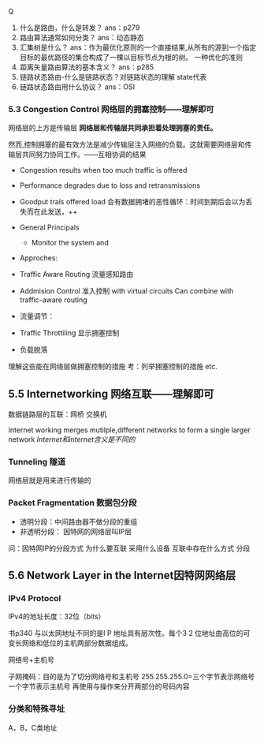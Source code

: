Q
1. 什么是路由，什么是转发？
ans：p279
2. 路由算法通常如何分类？
ans：动态静态
3. 汇集树是什么？
ans：作为最优化原则的一个直接结果,从所有的源到一个指定目标的最优路径的集合构成了一棵以目标节点为根的树。
一种优化的准则
4. 距离矢量路由算法的基本含义？
ans：p285
5. 链路状态路由-什么是链路状态？对链路状态的理解 state代表
6. 链路状态路由用什么协议？
ans：OSI


### 5.3 Congestion Control 网络层的拥塞控制——理解即可
网络层的上方是传输层
**网络层和传输层共同承担着处理拥塞的责任。**

然而,控制拥塞的最有效方法是减少传输层注入网络的负载。这就需要网络层和传输层共同努力协同工作。——互相协调的结果


- Congestion results when too much traffic is offered
- Performance degrades due to loss and retransmissions
- Goodput trals offered load
会有数据拥堵的恶性循环：时间到期后会以为丢失而在此发送，++

- General Principals
	- Monitor the system and 

- Approches:
- Traffic Aware Routing 流量感知路由
- Addmision Control 准入控制
	with virtual circuits
	Can combine with traffic-aware routing 

- 流量调节：
- Traffic Throttiling 显示拥塞控制


- 负载脱落

理解这些能在网络层做拥塞控制的措施
考：列举拥塞控制的措施 etc.

## 5.5 Internetworking 网络互联——理解即可
数据链路层的互联：网桥 交换机

Internet working merges mutilple,different networks to form a single larger network 
*Internet和internet含义是不同的*

### Tunneling 隧道
网络层就是用来进行传输的

### Packet Fragmentation 数据包分段
- 透明分段：中间路由器不做分段的重组
- 非透明分段：
因特网的网络层叫IP层

问：因特网IP的分段方式
为什么要互联 采用什么设备
互联中存在什么方式 分段

## 5.6 Network Layer in the Internet因特网网络层
### IPv4 Protocol
IPv4的地址长度：32位（bits）

书p340
与以太网地址不同的是I P 地址具有层次性。每个3 2 位地址由高位的可变长网络和低位的主机两部分数据组成。


网络号+主机号

子网掩码：目的是为了切分网络号和主机号
255.255.255.0=三个字节表示网络号 一个字节表示主机号
再使用与操作来分开两部分的号码内容

### 分类和特殊寻址
A，B，C类地址

### 











